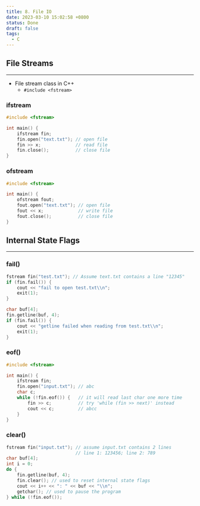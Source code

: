 ```yaml
---
title: 8. File IO
date: 2023-03-10 15:02:58 +0800
status: Done
draft: false
tags:
  - C
---
```

## File Streams
---
- File stream class in C++
    - `#include <fstream>`

### ifstream
```cpp
#include <fstream>

int main() {
    ifstream fin;
    fin.open("text.txt"); // open file
    fin >> x;             // read file
    fin.close();          // close file
}
```

### ofstream
```cpp
#include <fstream>

int main() {
    ofstream fout;
    fout.open("text.txt"); // open file
    fout << x;             // write file
    fout.close();          // close file
}
```

## Internal State Flags
---
### fail()
```cpp
fstream fin("test.txt"); // Assume text.txt contains a line "12345"
if (fin.fail()) {
    cout << "fail to open test.txt\\n";
    exit(1);
}

char buf[4];
fin.getline(buf, 4);
if (fin.fail()) {
    cout << "getline failed when reading from test.txt\\n";
    exit(1);
}
```

### eof()
```cpp
#include <fstream>

int main() {
    ifstream fin;
    fin.open("input.txt"); // abc
    char c;
    while (!fin.eof()) {   // it will read last char one more time
        fin >> c;          // try 'while (fin >> next)' instead
        cout << c;         // abcc
    }
}
```

### clear()
```cpp
fstream fin("input.txt"); // assume input.txt contains 2 lines
                          // line 1: 123456; line 2: 789
char buf[4];
int i = 0;
do {
    fin.getline(buf, 4);
    fin.clear(); // used to reset internal state flags
    cout << i++ << ": " << buf << "\\n";
    getchar(); // used to pause the program
} while (!fin.eof());
```
